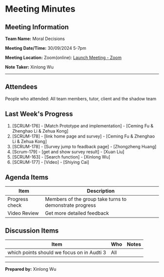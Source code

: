 # Meeting Minutes

## Meeting Information

**Team Name:** Moral Decisions

**Meeting Date/Time:** 30/09/2024  5-7pm

**Meeting Location:** Zoom(online): [Launch Meeting - Zoom](https://anu.zoom.us/j/86482877424?pwd=08A5lKE4rWT8hokwu7NvYmeomaLKHc.1)

**Note Taker:** Xinlong Wu

------

## Attendees

People who attended: All team members, tutor, client and the shadow team

## Last Week's Progress

1. [SCRUM-176] - [Match Prototype and implementation] - [Ceming Fu & Zhenghao Li & Zehua Kong]
1. [SCRUM-178] - [link home page and survey] - [Ceming Fu & Zhenghao Li & Zehua Kong]
2. [SCRUM-178] - [Survey jump to feadback page] - [Zhongzheng Huang] 
3. [Scrum-179] - [get and show survey result] - [Xuan Liu]
4. [SCRUM-163] - [Search function] - [Xinlong Wu]
5. [SCRUM-177] - [Video] - [Shiying Cai]

## Agenda Items

| Item                 | Description                                                  |
| -------------------- | ------------------------------------------------------------ |
| Progress check |  Members of the group take turns to demonstrate progress     | 
| Video Review    |  Get more detailed feedback |

## Discussion Items

| Item             | Who                             | Notes                        |
| ---------------- | ------------------------------- | ---------------------------- |
| which points should we focus on in Audti 3 | All |  |

------

**Prepared by:** Xinlong Wu

